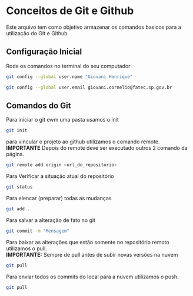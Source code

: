 # Conceitos de Git e Github 
Este arquivo tem como objetivo armazenar os comandos basicos para a utilização do GIt e Github

## Configuração Inicial
Rode os comandos no terminal do seu computador
```bash
git config --global user.name "Giovani Henrique"

git config --global user.email giovani.cornelio@fatec.sp.gov.br
```

## Comandos do Git
Para iniciar o git ewm uma pasta usamos o init
```bash
git init
```
para vincular o projeto ao github utilizamos o comando remote.<br> 
**IMPORTANTE** Depois do remote deve ser executado outros 2 comando da página.
```bash
git remote add origin <url_do_repositorio>
```

Para Verificar a situação atual do repositório
```bash
git status
```

Para elencar (preparar) todas as mudanças
```bash
git add .
```

Para salvar a alteração de fato no git
```bash
git commit -m "Mensagem"
```

Para baixar as alterações que estão somente no repositório remoto utilizamos o pull. <br>
**IMPORTANTE:** Sempre de pull antes de subir novas versões na nuvem
```bash
git pull
```

Para enviar todos os commits do local para a nuvem utilizamos o push.
```bash
git pull
```